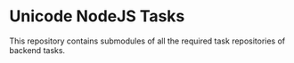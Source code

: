 # Unicode NodeJS Tasks

This repository contains submodules of all the required task repositories of backend tasks.
